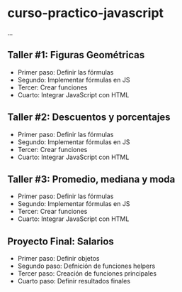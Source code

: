 # curso-practico-javascript

...

## Taller #1: Figuras Geométricas

- Primer paso: Definir las fórmulas
- Segundo: Implementar fórmulas en JS
- Tercer: Crear funciones
- Cuarto: Integrar JavaScript con HTML

## Taller #2: Descuentos y porcentajes

- Primer paso: Definir las fórmulas
- Segundo: Implementar fórmulas en JS
- Tercer: Crear funciones
- Cuarto: Integrar JavaScript con HTML

## Taller #3: Promedio, mediana y moda

- Primer paso: Definir las fórmulas
- Segundo: Implementar fórmulas en JS
- Tercer: Crear funciones
- Cuarto: Integrar JavaScript con HTML

## Proyecto Final: Salarios

- Primer paso: Definir objetos
- Segundo paso: Defnición de funciones helpers
- Tercer paso: Creación de funciones principales
- Cuarto paso: Definir resultados finales
